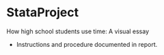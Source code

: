 # StataProject
How high school students use time: A visual essay
- Instructions and procedure documented in report. 
